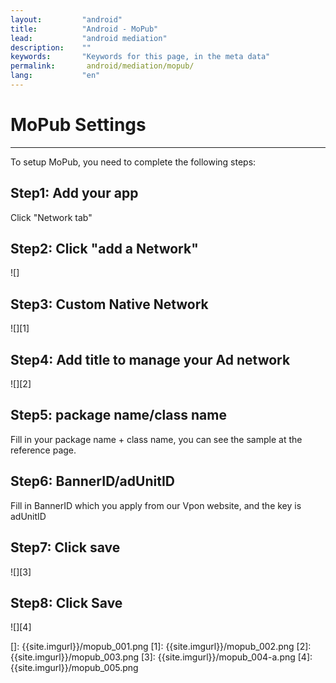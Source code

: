 ```yaml
---
layout:         "android"
title:          "Android - MoPub"
lead:           "android mediation"
description:    ""
keywords:       "Keywords for this page, in the meta data"
permalink:       android/mediation/mopub/
lang:           "en"
---
```

# MoPub Settings
---
To setup MoPub, you need to complete the following steps:

## Step1: Add your app
 Click "Network tab"

## Step2: Click "add a Network"

![]

## Step3: Custom Native Network
![][1]

## Step4: Add title to manage your Ad network

![][2]

## Step5: package name/class name
Fill in your package name + class name, you can see the sample at the reference page.

## Step6: BannerID/adUnitID
Fill in BannerID which you apply from our Vpon website, and the key is adUnitID

## Step7: Click save

![][3]

## Step8: Click Save

![][4]

  []: {{site.imgurl}}/mopub_001.png
  [1]: {{site.imgurl}}/mopub_002.png
  [2]: {{site.imgurl}}/mopub_003.png
  [3]: {{site.imgurl}}/mopub_004-a.png
  [4]: {{site.imgurl}}/mopub_005.png 
